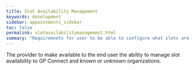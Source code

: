 ```yaml
---
title: Slot Availability Management
keywords: development
sidebar: appointments_sidebar
toc: false
permalink: slotavailabilitymanagement.html
summary: "Requiremnets for user to be able to configure what slots are available to GP Connect booking organizations"
---
```


The provider to make available to the end user the ability to manage slot availability to GP Connect and known or unknown organizations.